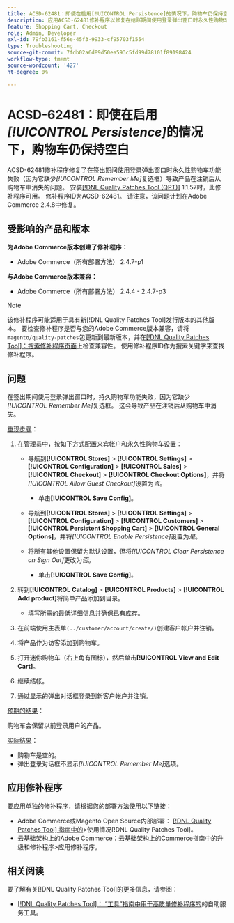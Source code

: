 ```yaml
---
title: ACSD-62481：即使在启用[!UICONTROL Persistence]的情况下，购物车仍保持空白
description: 应用ACSD-62481修补程序以修复在结账期间使用登录弹出窗口时永久性购物车功能失败的Adobe Commerce问题。
feature: Shopping Cart, Checkout
role: Admin, Developer
exl-id: 79fb3161-f56e-45f3-9933-cf95703f1554
type: Troubleshooting
source-git-commit: 7fdb02a6d89d50ea593c5fd99d78101f89198424
workflow-type: tm+mt
source-wordcount: '427'
ht-degree: 0%

---
```


# ACSD-62481：即使在启用&#x200B;*[!UICONTROL Persistence]*&#x200B;的情况下，购物车仍保持空白

ACSD-62481修补程序修复了在签出期间使用登录弹出窗口时永久性购物车功能失败（因为它缺少&#x200B;*[!UICONTROL Remember Me]*&#x200B;复选框）导致产品在注销后从购物车中消失的问题。 安装[[!DNL Quality Patches Tool (QPT)]](/help/tools/quality-patches-tool/quality-patches-tool-to-self-serve-quality-patches.md) 1.1.57时，此修补程序可用。 修补程序ID为ACSD-62481。 请注意，该问题计划在Adobe Commerce 2.4.8中修复。

## 受影响的产品和版本

**为Adobe Commerce版本创建了修补程序：**

* Adobe Commerce（所有部署方法） 2.4.7-p1

**与Adobe Commerce版本兼容：**

* Adobe Commerce（所有部署方法） 2.4.4 - 2.4.7-p3

>[!NOTE]
>
>该修补程序可能适用于具有新[!DNL Quality Patches Tool]发行版本的其他版本。 要检查修补程序是否与您的Adobe Commerce版本兼容，请将`magento/quality-patches`包更新到最新版本，并在[[!DNL Quality Patches Tool]：搜索修补程序页面](https://experienceleague.adobe.com/tools/commerce-quality-patches/index.html?lang=zh-Hans)上检查兼容性。 使用修补程序ID作为搜索关键字来查找修补程序。

## 问题

在签出期间使用登录弹出窗口时，持久购物车功能失败，因为它缺少&#x200B;*[!UICONTROL Remember Me]*&#x200B;复选框。 这会导致产品在注销后从购物车中消失。

<u>重现步骤</u>：

1. 在管理员中，按如下方式配置来宾帐户和永久性购物车设置：

   * 导航到&#x200B;**[!UICONTROL Stores]** > **[!UICONTROL Settings]** > **[!UICONTROL Configuration]** > **[!UICONTROL Sales]** > **[!UICONTROL Checkout]** > **[!UICONTROL Checkout Options]**，并将&#x200B;*[!UICONTROL Allow Guest Checkout]*&#x200B;设置为&#x200B;*否*。

      * 单击&#x200B;**[!UICONTROL Save Config]**。

   * 导航到&#x200B;**[!UICONTROL Stores]** > **[!UICONTROL Settings]** > **[!UICONTROL Configuration]** > **[!UICONTROL Customers]** > **[!UICONTROL Persistent Shopping Cart]** > **[!UICONTROL General Options]**，并将&#x200B;*[!UICONTROL Enable Persistence]*&#x200B;设置为&#x200B;*是*。
   * 将所有其他设置保留为默认设置，但将&#x200B;*[!UICONTROL Clear Persistence on Sign Out]*&#x200B;更改为&#x200B;*否*。

      * 单击&#x200B;**[!UICONTROL Save Config]**。

1. 转到&#x200B;**[!UICONTROL Catalog]** > **[!UICONTROL Products]** > **[!UICONTROL Add product]**&#x200B;将简单产品添加到目录。

   * 填写所需的最低详细信息并确保已有库存。

1. 在前端使用主表单`(../customer/account/create/)`创建客户帐户并注销。
1. 将产品作为访客添加到购物车。
1. 打开迷你购物车（右上角有图标），然后单击&#x200B;**[!UICONTROL View and Edit Cart]**。
1. 继续结帐。
1. 通过显示的弹出对话框登录到新客户帐户并注销。

<u>预期的结果</u>：

购物车会保留以前登录用户的产品。

<u>实际结果</u>：

* 购物车是空的。
* 弹出登录对话框不显示&#x200B;*[!UICONTROL Remember Me]*&#x200B;选项。

## 应用修补程序

要应用单独的修补程序，请根据您的部署方法使用以下链接：

* Adobe Commerce或Magento Open Source内部部署： [[!DNL Quality Patches Tool] 指南中的](/help/tools/quality-patches-tool/usage.md)>使用情况[!DNL Quality Patches Tool]。
* 云基础架构上的Adobe Commerce：云基础架构上的Commerce指南中的升级和修补程序>应用修补程序。

## 相关阅读

要了解有关[!DNL Quality Patches Tool]的更多信息，请参阅：

* [[!DNL Quality Patches Tool]： “工具”指南中用于高质量修补程序的](/help/tools/quality-patches-tool/quality-patches-tool-to-self-serve-quality-patches.md)的自助服务工具。
